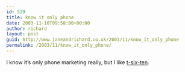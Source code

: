 ```yaml
---
id: 529
title: know it only phone
date: 2003-11-10T09:58:00+00:00
author: richard
layout: post
guid: http://www.janeandrichard.co.uk/2003/11/know_it_only_phone
permalink: /2003/11/know_it_only_phone/
---
```

I know it&#8217;s only phone marketing really, but I like [t-six-ten](http://www.sonyericsson.com/t610/).